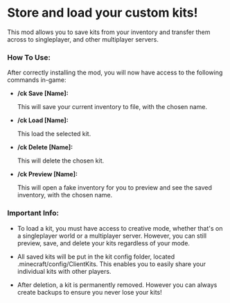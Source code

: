 # Store and load your custom kits!

This mod allows you to save kits from your inventory and transfer them across to singleplayer, and other multiplayer servers.


### How To Use:
After correctly installing the mod, you will now have access to the following commands in-game:
- **/ck Save [Name]:**

  This will save your current inventory to file, with the chosen name.

- **/ck Load [Name]:**

  This load the selected kit.

- **/ck Delete [Name]:**

  This will delete the chosen kit.

- **/ck Preview [Name]:**

  This will open a fake inventory for you to preview and see the saved inventory, with the chosen name.


### Important Info:
- To load a kit, you must have access to creative mode, whether that's on a singleplayer world or a multiplayer server. However, you can still preview, save, and delete your kits regardless of your mode.

- All saved kits will be put in the kit config folder, located .minecraft/config/ClientKits. This enables you to easily share your individual kits with other players.

- After deletion, a kit is permanently removed. However you can always create backups to ensure you never lose your kits!


